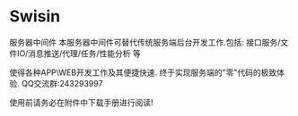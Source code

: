 # Swisin
服务器中间件
本服务器中间件可替代传统服务端后台开发工作.包括:
接口服务/文件IO/消息推送/代理/任务/性能分析 等

使得各种APP\WEB开发工作及其便捷快速.
终于实现服务端的"零"代码的极致体验.
QQ交流群:243293997

使用前请务必在附件中下载手册进行阅读!
